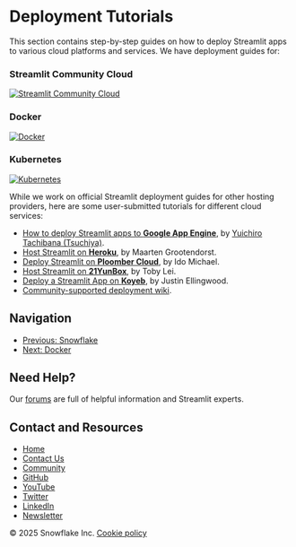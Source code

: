 # Deployment Tutorials
This section contains step-by-step guides on how to deploy Streamlit apps to various cloud platforms and services. We have deployment guides for:

### Streamlit Community Cloud
[![Streamlit Community Cloud](/images/deploy/streamlit-cloud.png)](/deploy/streamlit-community-cloud/get-started)

### Docker
[![Docker](/images/deploy/docker.png)](/deploy/tutorials/docker)

### Kubernetes
[![Kubernetes](/images/deploy/kubernetes.png)](/deploy/tutorials/kubernetes)

While we work on official Streamlit deployment guides for other hosting providers, here are some user-submitted tutorials for different cloud services:

* [How to deploy Streamlit apps to **Google App Engine**](https://dev.to/whitphx/how-to-deploy-streamlit-apps-to-google-app-engine-407o), by [Yuichiro Tachibana (Tsuchiya)](https://discuss.streamlit.io/u/whitphx/summary).
* [Host Streamlit on **Heroku**](https://towardsdatascience.com/quickly-build-and-deploy-an-application-with-streamlit-988ca08c7e83), by Maarten Grootendorst.
* [Deploy Streamlit on **Ploomber Cloud**](https://docs.cloud.ploomber.io/en/latest/apps/streamlit.html), by Ido Michael.
* [Host Streamlit on **21YunBox**](https://www.21yunbox.com/docs/#/deploy-streamlit), by Toby Lei.
* [Deploy a Streamlit App on **Koyeb**](https://www.koyeb.com/docs/deploy/streamlit), by Justin Ellingwood.
* [Community-supported deployment wiki](https://discuss.streamlit.io/t/streamlit-deployment-guide-wiki/5099).

## Navigation
* [Previous: Snowflake](/deploy/snowflake)
* [Next: Docker](/deploy/tutorials/docker)

## Need Help?
Our [forums](https://discuss.streamlit.io) are full of helpful information and Streamlit experts.

## Contact and Resources
* [Home](/)
* [Contact Us](mailto:hello@streamlit.io?subject=Contact%20from%20documentation%20)
* [Community](https://discuss.streamlit.io)
* [GitHub](https://github.com/streamlit)
* [YouTube](https://www.youtube.com/channel/UC3LD42rjj-Owtxsa6PwGU5Q)
* [Twitter](https://twitter.com/streamlit)
* [LinkedIn](https://www.linkedin.com/company/streamlit)
* [Newsletter](https://info.snowflake.com/streamlit-newsletter-sign-up.html)

&copy; 2025 Snowflake Inc. [Cookie policy](/)